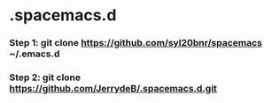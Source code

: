 # .spacemacs.d

### Step 1: git clone https://github.com/syl20bnr/spacemacs ~/.emacs.d
### Step 2: git clone https://github.com/JerrydeB/.spacemacs.d.git
